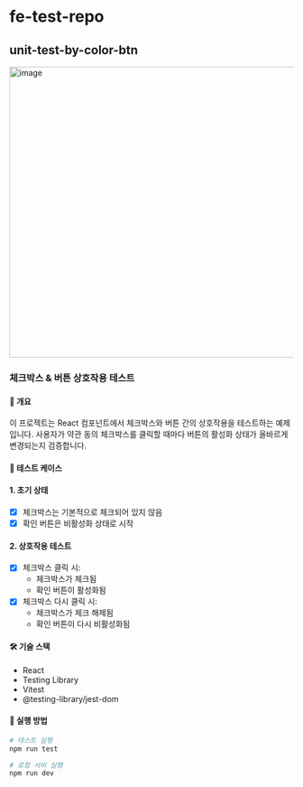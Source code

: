 # fe-test-repo

## unit-test-by-color-btn

<img width="867" height="515" alt="image" src="https://github.com/user-attachments/assets/0a85a330-38b8-4e8b-8d71-cac368fef415" />

### 체크박스 & 버튼 상호작용 테스트

#### 📌 개요
이 프로젝트는 React 컴포넌트에서 체크박스와 버튼 간의 상호작용을 테스트하는 예제입니다. 사용자가 약관 동의 체크박스를 클릭할 때마다 버튼의 활성화 상태가 올바르게 변경되는지 검증합니다.

#### 🧪 테스트 케이스

#### 1. 초기 상태
- [x] 체크박스는 기본적으로 체크되어 있지 않음
- [x] 확인 버튼은 비활성화 상태로 시작

#### 2. 상호작용 테스트
- [x] 체크박스 클릭 시:
  - 체크박스가 체크됨
  - 확인 버튼이 활성화됨
- [x] 체크박스 다시 클릭 시:
  - 체크박스가 체크 해제됨
  - 확인 버튼이 다시 비활성화됨

#### 🛠 기술 스택
- React
- Testing Library
- Vitest
- @testing-library/jest-dom

#### 🚀 실행 방법
```bash
# 테스트 실행
npm run test

# 로컬 서버 실행
npm run dev
